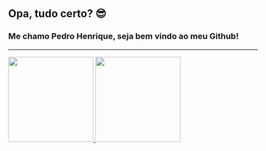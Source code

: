 ## Opa, tudo certo? 😎
### Me chamo Pedro Henrique, seja bem vindo ao meu Github!
---
<div>
  <a href="https://github.com/pedrohenriquesan">
  <img height="172m" src="https://github-readme-stats.vercel.app/api?username=pedrohenriquesan&show_icons=true&theme=dracula&include_all_commits=true&count_private=true"/>
  <img height="172em" src="https://github-readme-stats.vercel.app/api/top-langs/?username=pedrohenriquesan&layout=compact&langs_count=7&theme=dracula"/>
</div>
